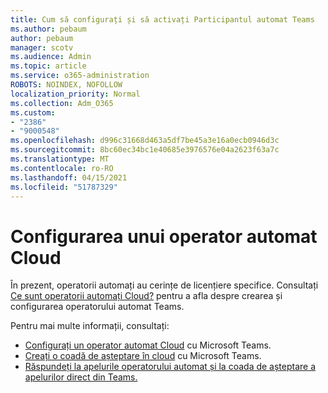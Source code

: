 ```yaml
---
title: Cum să configurați și să activați Participantul automat Teams
ms.author: pebaum
author: pebaum
manager: scotv
ms.audience: Admin
ms.topic: article
ms.service: o365-administration
ROBOTS: NOINDEX, NOFOLLOW
localization_priority: Normal
ms.collection: Adm_O365
ms.custom:
- "2386"
- "9000548"
ms.openlocfilehash: d996c31668d463a5df7be45a3e16a0ecb0946d3c
ms.sourcegitcommit: 8bc60ec34bc1e40685e3976576e04a2623f63a7c
ms.translationtype: MT
ms.contentlocale: ro-RO
ms.lasthandoff: 04/15/2021
ms.locfileid: "51787329"
---
```

# <a name="set-up-a-cloud-auto-attendant"></a>Configurarea unui operator automat Cloud

În prezent, operatorii automați au cerințe de licențiere specifice. Consultați [Ce sunt operatorii automați Cloud?](https://docs.microsoft.com/microsoftteams/what-are-phone-system-auto-attendants) pentru a afla despre crearea și configurarea operatorului automat Teams. 

Pentru mai multe informații, consultați:

- [Configurați un operator automat Cloud](https://docs.microsoft.com/microsoftteams/create-a-phone-system-auto-attendant) cu Microsoft Teams. 
- [Creați o coadă de așteptare în cloud](https://docs.microsoft.com/microsoftteams/create-a-phone-system-call-queue) cu Microsoft Teams. 
- [Răspundeți la apelurile operatorului automat și la coada de așteptare a apelurilor direct din Teams.](https://docs.microsoft.com/microsoftteams/answer-auto-attendant-and-call-queue-calls) 